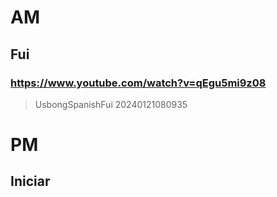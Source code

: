 # AM

## Fui

### https://www.youtube.com/watch?v=qEgu5mi9z08

> UsbongSpanishFui 20240121080935 
 
# PM
## Iniciar
